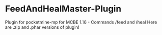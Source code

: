 # FeedAndHealMaster-Plugin
Plugin for pocketmine-mp for MCBE 1.16 - Commands /feed and /heal
Here are .zip and .phar versions of plugin!
